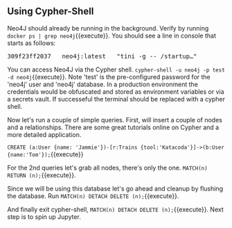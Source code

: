 ## Using Cypher-Shell

Neo4J should already be running in the background. Verify by running `docker ps | grep neo4j`{{execute}}. You should see a line in console that starts as follows:

<pre>309f23ff2037   neo4j:latest   "tini -g -- /startup…" </pre>

You can access Neo4J via the Cypher shell. `cypher-shell -u neo4j -p test -d neo4j`{{execute}}. Note
'test' is the pre-configured password for the 'neo4j' user and 'neo4j' database. In a production environment the credentials would be obfuscated and stored as environment variables or via a
secrets vault. If successeful the terminal should be replaced with a cypher shell.

Now let's run a couple of simple queries. First, will insert a couple of nodes and a relationships. 
There are some great tutorials online on Cypher and a more detailed application.

`CREATE (a:User {name: 'Jammie'})-[r:Trains {tool:'Katacoda'}]->(b:User {name:'Tom'});`{{execute}}

For the 2nd queries let's grab all nodes, there's only the one. `MATCH(n) RETURN (n);`{{execute}}. 

Since we will be using this database let's go ahead and cleanup by flushing the database. Run
`MATCH(n) DETACH DELETE (n);`{{execute}}. 

And finally exit cypher-shell, `MATCH(n) DETACH DELETE (n);`{{execute}}. Next step is to spin up Jupyter.
